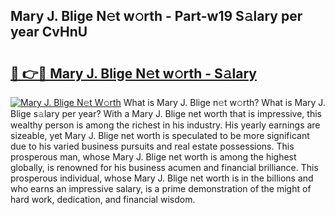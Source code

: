 ## Mary J. Blige N𝚎t w𝚘rth - Part-w19 S𝚊lary per year CvHnU

# <h2><a href="http://gc47m4.nevu.top/?p=Mary+J.+Blige">🔗 👉🔴 Mary J. Blige N𝚎t w𝚘rth - S𝚊lary</a></h2>

[![Mary J. Blige N𝚎t W𝚘rth](https://i.imgur.com/Oavwk0R.jpeg)](http://gc47m4.nevu.top/?p=Mary+J.+Blige)
What is Mary J. Blige n𝚎t w𝚘rth? What is Mary J. Blige s𝚊lary per year?
With a Mary J. Blige net worth that is impressive, this wealthy person is among the richest in his industry. His yearly earnings are sizeable, yet Mary J. Blige net worth is speculated to be more significant due to his varied business pursuits and real estate possessions. This prosperous man, whose Mary J. Blige net worth is among the highest globally, is renowned for his business acumen and financial brilliance. This prosperous individual, whose Mary J. Blige net worth is in the billions and who earns an impressive salary, is a prime demonstration of the might of hard work, dedication, and financial wisdom.
